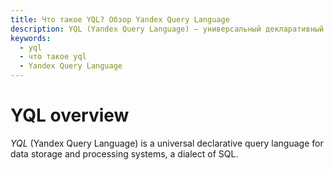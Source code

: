 ```yaml
---
title: Что такое YQL? Обзор Yandex Query Language
description: YQL (Yandex Query Language) — универсальный декларативный язык запросов к системам хранения и обработки данных, диалект SQL. Начать работать с YQL можно в веб-интерфейсе после создания базы данных.
keywords:
  - yql
  - что такое yql
  - Yandex Query Language
---
```

# YQL overview

*YQL* (Yandex Query Language) is a universal declarative query language for data storage and processing systems, a dialect of SQL.

